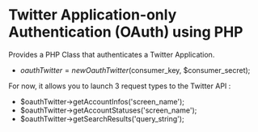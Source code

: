 Twitter Application-only Authentication (OAuth) using PHP
=========================================================

Provides a PHP Class that authenticates a Twitter Application.
- $oauthTwitter = new OauthTwitter($consumer_key, $consumer_secret);

For now, it allows you to launch 3 request types to the Twitter API :
- $oauthTwitter->getAccountInfos('screen_name');
- $oauthTwitter->getAccountStatuses('screen_name');
- $oauthTwitter->getSearchResults('query_string');
